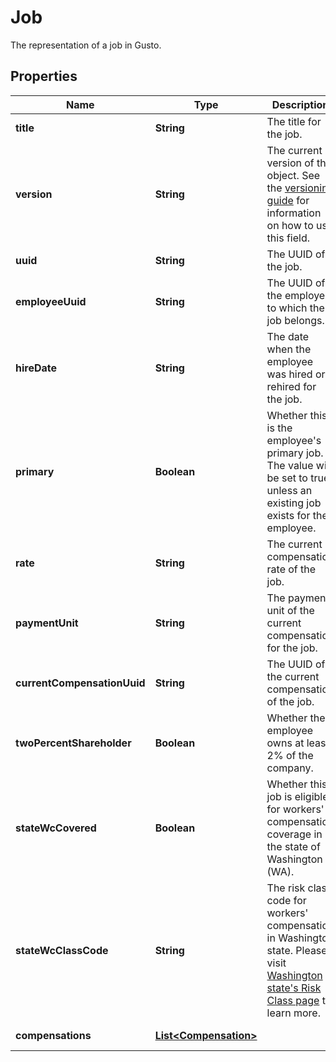 

# Job

The representation of a job in Gusto.

## Properties

| Name | Type | Description | Notes |
|------------ | ------------- | ------------- | -------------|
|**title** | **String** | The title for the job. |  [optional] |
|**version** | **String** | The current version of the object. See the [versioning guide](https://docs.gusto.com/embedded-payroll/docs/idempotency) for information on how to use this field. |  [optional] |
|**uuid** | **String** | The UUID of the job. |  [optional] [readonly] |
|**employeeUuid** | **String** | The UUID of the employee to which the job belongs. |  [optional] [readonly] |
|**hireDate** | **String** | The date when the employee was hired or rehired for the job. |  [optional] |
|**primary** | **Boolean** | Whether this is the employee&#39;s primary job. The value will be set to true unless an existing job exists for the employee. |  [optional] [readonly] |
|**rate** | **String** | The current compensation rate of the job. |  [optional] [readonly] |
|**paymentUnit** | **String** | The payment unit of the current compensation for the job. |  [optional] [readonly] |
|**currentCompensationUuid** | **String** | The UUID of the current compensation of the job. |  [optional] [readonly] |
|**twoPercentShareholder** | **Boolean** | Whether the employee owns at least 2% of the company. |  [optional] |
|**stateWcCovered** | **Boolean** | Whether this job is eligible for workers&#39; compensation coverage in the state of Washington (WA). |  [optional] |
|**stateWcClassCode** | **String** | The risk class code for workers&#39; compensation in Washington state. Please visit [Washington state&#39;s Risk Class page](https://www.lni.wa.gov/insurance/rates-risk-classes/risk-classes-for-workers-compensation/risk-class-lookup#/) to learn more. |  [optional] |
|**compensations** | [**List&lt;Compensation&gt;**](Compensation.md) |  |  [optional] [readonly] |



